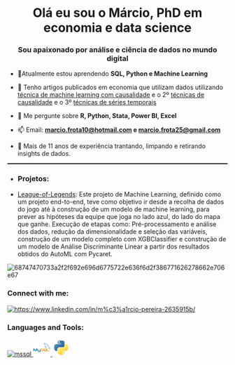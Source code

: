 <h1 align="center">Olá eu sou o Márcio, PhD em economia e data science</h1>
<h3 align="center">Sou apaixonado por análise e ciência de dados no mundo digital</h3>

- 🌱Atualmente estou aprendendo **SQL, Python e Machine Learning**

- 📝 Tenho artigos publicados em economia que utilizam dados utilizando [técnica de machine learning com causalidade](https://www.anpec.org.br/encontro/2022/submissao/files_I/i12-02174da62c3656a9e779cacf1cea34db.pdf) e o 2º [técnicas de causalidade](https://www.anpec.org.br/encontro/2022/submissao/files_I/i12-00786895c8741d1da9233d24174f0c2d.pdf) e o 3º [técnicas de séries temporais](https://github.com/MarcioPereira10/S-ries-Temporais/files/11071626/003c.pdf)

- 💬 Me pergunte sobre **R, Python, Stata, Power BI, Excel**

- 📫 Email: **marcio.frota10@hotmail.com e marcio.frota25@gmail.com**

- 📄 Mais de 11 anos de experiência trantando, limpando e retirando insights de dados.

<hr style="border-top: 0.5px solid black;">

- <h3> Projetos: </h3> 
- [League-of-Legends](https://github.com/MarcioPereira10/League-of-Legends): Este projeto de Machine Learning, definido como um projeto end-to-end, teve como objetivo ir desde a recolha de dados do jogo até à construção de um modelo de machine learning, para prever as hipóteses da equipe que joga no lado azul, do lado do mapa que ganhe. Execução de etapas como: Pré-processamento e análise dos dados, redução da dimensionalidade e seleção das variáveis, construção de um modelo completo com XGBClassifier e construção de um modelo de Análise Discriminante Linear  a partir dos resultados obtidos do AutoML com Pycaret.

![68747470733a2f2f692e696d6775722e636f6d2f386771626278662e706e67](https://user-images.githubusercontent.com/110730862/227381253-1f2748c2-58d4-433d-8a7e-d5439966582f.png)


<h3 align="left">Connect with me:</h3>
<p align="left">
<a href="https://linkedin.com/in/https://www.linkedin.com/in/m%c3%a1rcio-pereira-2635915b/" target="blank"><img align="center" src="https://raw.githubusercontent.com/rahuldkjain/github-profile-readme-generator/master/src/images/icons/Social/linked-in-alt.svg" alt="https://www.linkedin.com/in/m%c3%a1rcio-pereira-2635915b/" height="30" width="40" /></a>
</p>

<h3 align="left">Languages and Tools:</h3>
<p align="left"> <a href="https://www.microsoft.com/en-us/sql-server" target="_blank" rel="noreferrer"> <img src="https://www.svgrepo.com/show/303229/microsoft-sql-server-logo.svg" alt="mssql" width="40" height="40"/> </a> <a href="https://www.mysql.com/" target="_blank" rel="noreferrer"> <img src="https://raw.githubusercontent.com/devicons/devicon/master/icons/mysql/mysql-original-wordmark.svg" alt="mysql" width="40" height="40"/> </a> <a href="https://www.python.org" target="_blank" rel="noreferrer"> <img src="https://raw.githubusercontent.com/devicons/devicon/master/icons/python/python-original.svg" alt="python" width="40" height="40"/> </a> </p>
